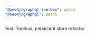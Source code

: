 ```yaml
---
"@neo4j/graphql-toolbox": patch
"@neo4j/graphql": patch
---
```


feat: Toolbox, persistent store refactor 

